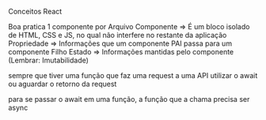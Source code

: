 Conceitos React

Boa pratica 1 componente por Arquivo
Componente => É um bloco isolado de HTML, CSS e JS, no qual não interfere no restante da aplicação
Propriedade => Informações que um componente PAI passa para um componente Filho
Estado => Informações mantidas pelo componente (Lembrar: Imutabilidade)

sempre que tiver uma função que faz uma request a uma API utilizar o await ou aguardar o retorno da request

para se passar o await em uma função, a função que a chama precisa ser async